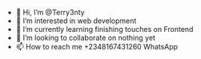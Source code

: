 - 👋 Hi, I’m @Terry3nty
- 👀 I’m interested in web development
- 🌱 I’m currently learning finishing touches on Frontend
- 💞️ I’m looking to collaborate on nothing yet
- 📫 How to reach me +2348167431260 WhatsApp

<!---
Terry3nty/Terry3nty is a ✨ special ✨ repository because its `README.md` (this file) appears on your GitHub profile.
You can click the Preview link to take a look at your changes.
--->
